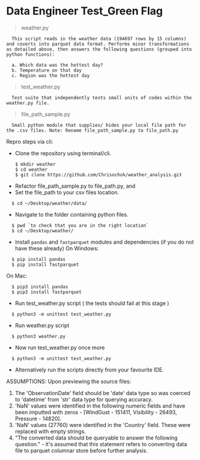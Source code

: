 # Data Engineer Test_Green Flag

> weather.py
```
  This script reads in the weather data (194697 rows by 15 columns) and coverts into parquet data format. Performs minor transformations as detailed above, then answers the following questions (grouped into python functions):

  a. Which data was the hottest day?
  b. Temperature on that day
  c. Region was the hottest day

```
> test_weather.py
```
  Test suite that independently tests small units of codes within the weather.py file.
```
> file_path_sample.py
```
  Small python module that supplies/ hides your local file path for the .csv files. Note: Rename file_path_sample.py to file_path.py
```

Repro steps via cli:

* Clone the repository using terminal/cli.
  ```
  $ mkdir weather
  $ cd weather
  $ git clone https://github.com/Chrisochok/weather_analysis.git
  ```
* Refactor file_path_sample.py to file_path.py, and
* Set the file_path to your csv files location.
```
  $ cd ~/Desktop/weather/data/
```
* Navigate to the folder containing python files.
```
  $ pwd `to check that you are in the right location`
  $ cd ~/Desktop/weather/
```
* Install `pandas` and `fastparquet` modules and dependencies (if you do not have these already)
  On Windows:
```
  $ pip install pandas
  $ pip install fastparquet
```
  On Mac:
```
  $ pip3 install pandas
  $ pip3 install fastparquet
```
* Run test_weather.py script ( the tests should fail at this stage )
```
  $ python3 -m unittest test_weather.py
```
* Run weather.py script
```
  $ python3 weather.py
```
* Now run test_weather.py once more
```
  $ python3 -m unittest test_weather.py
```
* Alternatively run the scripts directly from your favourite IDE.

ASSUMPTIONS:
Upon previewing the source files:
 1. The 'ObservationDate' field should be 'date' data type so was coerced to 'datetime' from 'str' data type for querying accuracy.
 2. 'NaN' values were identified in the following numeric fields and have been imputted with zeros - [WindGust - 151411, Visibility - 26493, Pressure - 14820].
 3. 'NaN' values (27760) were identified in the 'Country' field. These were replaced with empty strings.
 4. "The converted data should be queryable to answer the following question." - it's assumed that this statement refers to converting data file to parquet columnar store before further analysis.
